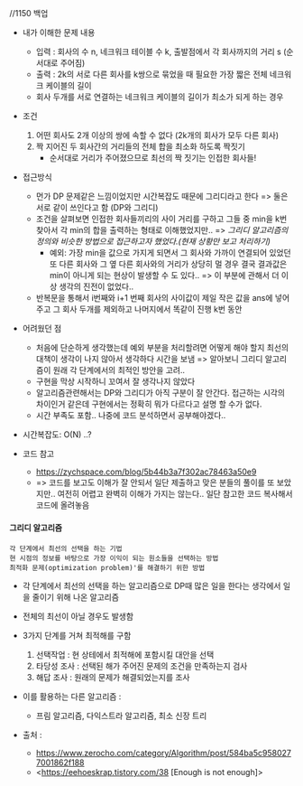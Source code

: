 //1150 백업

- 내가 이해한 문제 내용
	- 입력 : 회사의 수 n, 네크워크 테이블 수 k, 출발점에서 각 회사까지의 거리 s (순서대로 주어짐)
	- 출력 : 2k의 서로 다른 회사를 k쌍으로 묶었을 때 필요한 가장 짧은 전체 네크워크 케이블의 길이
	- 회사 두개를 서로 연결하는 네크워크 케이블의 길이가 최소가 되게 하는 경우
	
- 조건 
	1. 어떤 회사도 2개 이상의 쌍에 속할 수 없다 (2k개의 회사가 모두 다른 회사)
	2. 짝 지어진 두 회사간의 거리들의 전체 합을 최소화 하도록 짝짓기 
		* 순서대로 거리가 주어졌으므로 최선의 짝 짓기는 인접한 회사들! 	

- 접근방식
	- 먼가 DP 문제같은 느낌이었지만 시간복잡도 때문에 그리디라고 한다 => 둘은 서로 같이 쓰인다고 함 (DP와 그리디)
	- 조건을 살펴보면 인접한 회사들끼리의 사이 거리를 구하고 그들 중 min을 k번 찾아서 각 min의 합을 출력하는 형태로 이해했었지만.. => *그리디 알고리즘의 정의와 비슷한 방법으로 접근하고자 했었다.(현재 상황만 보고 처리하기)*
		- 예외: 가장 min을 값으로 가지게 되면서 그 회사와 가까이 연결되어 있었던 또 다른 회사와 그 옆 다른 회사와의 거리가 상당히 멀 경우 결국 결과값은 min이 아니게 되는 현상이 발생할 수 도 있다.. => 이 부분에 관해서 더 이상 생각의 진전이 없었다..
	- 반복문을 통해서 i번째와 i+1 번째 회사의 사이값이 제일 작은 값을 ans에 넣어주고 그 회사 두개를 제외하고 나머지에서 똑같이 진행 k번 동안


- 어려웠던 점
	- 처음에 단순하게 생각했는데 예외 부분을 처리할려면 어떻게 해야 할지 최선의 대책이 생각이 나지 않아서 생각하다 시간을 보냄 => 알아보니 그리디 알고리즘이 원래 각 단계에서의 최적인 방안을 고려.. 
	- 구현을 막상 시작하니 꼬여서 잘 생각나지 않았다
	- 알고리즘관련해서는 DP와 그리디가 아직 구분이 잘 안간다. 접근하는 시각의 차이인거 같은데 구현에서는 정확히 뭐가 다르다고 설명 할 수가 없다.
	- 시간 부족도 포함.. 나중에 코드 분석하면서 공부해야겠다..


- 시간복잡도: O(N) ..?


- 코드 참고
	- <https://zychspace.com/blog/5b44b3a7f302ac78463a50e9>
	- => 코드를 보고도 이해가 잘 안되서 일단 제출하고 맞은 분들의 풀이를 또 보았지만.. 여전히 어렵고 완벽히 이해가 가지는 않는다.. 일단 참고한 코드 복사해서 코드에 올려놓음



#### 그리디 알고리즘
	각 단계에서 최선의 선택을 하는 기법
	현 시점의 정보를 바탕으로 가장 이익이 되는 원소들을 선택하는 방법
	최적화 문제(optimization problem)'를 해결하기 위한 방법

- 각 단계에서 최선의 선택을 하는 알고리즘으로 DP때 많은 일을 한다는 생각에서 일을 줄이기 위해 나온 알고리즘
- 전체의 최선이 아닐 경우도 발생함
- 3가지 단계를 거쳐 최적해를 구함
	1. 선택작업 : 현 상테에서 최적해에 포함시킬 대안을 선택
	2. 타당성 조사 : 선택된 해가 주어진 문제의 조건을 만족하는지 검사
	3. 해답 조사 : 원래의 문제가 해결되었는지를 조사


- 이를 활용하는 다른 알고리즘 : 
	- 프림 알고리즘, 다익스트라 알고리즘, 최소 신장 트리

- 출처 :

	- <https://www.zerocho.com/category/Algorithm/post/584ba5c9580277001862f188>
	- <https://eehoeskrap.tistory.com/38 [Enough is not enough]>





